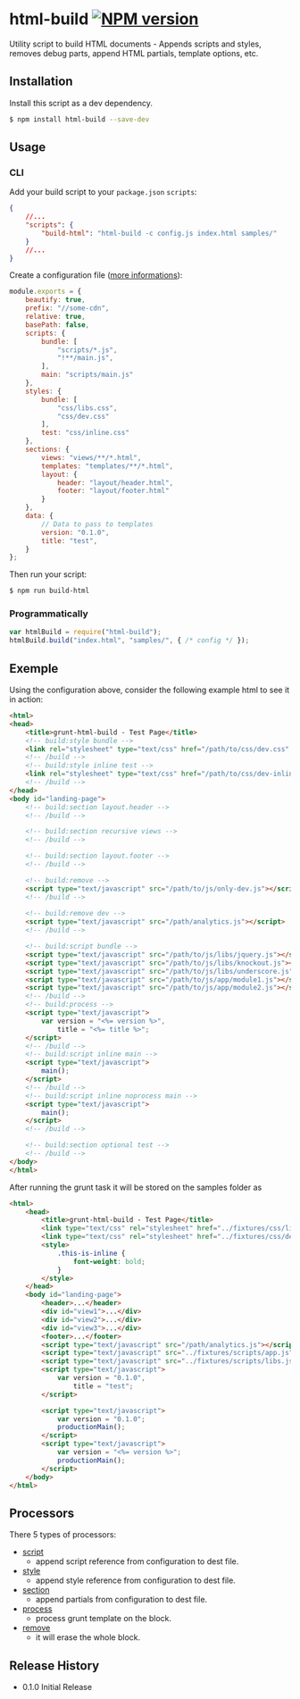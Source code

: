 # html-build [![NPM version](https://badge.fury.io/js/html-build.png)](http://badge.fury.io/js/html-build)

Utility script to build HTML documents - Appends scripts and styles, removes debug parts, append HTML partials, template options, etc.

## Installation

Install this script as a dev dependency.

```bash
$ npm install html-build --save-dev
```

## Usage

### CLI

Add your build script to your `package.json` `scripts`:

```json
{
    //...
    "scripts": {
        "build-html": "html-build -c config.js index.html samples/"
    }
    //...
}
```

Create a configuration file ([more informations][doc-options]):

```javascript
module.exports = {
    beautify: true,
    prefix: "//some-cdn",
    relative: true,
    basePath: false,
    scripts: {
        bundle: [
            "scripts/*.js",
            "!**/main.js",
        ],
        main: "scripts/main.js"
    },
    styles: {
        bundle: [
            "css/libs.css",
            "css/dev.css"
        ],
        test: "css/inline.css"
    },
    sections: {
        views: "views/**/*.html",
        templates: "templates/**/*.html",
        layout: {
            header: "layout/header.html",
            footer: "layout/footer.html"
        }
    },
    data: {
        // Data to pass to templates
        version: "0.1.0",
        title: "test",
    }
};
```

Then run your script:

```bash
$ npm run build-html
```

### Programmatically

```javascript
var htmlBuild = require("html-build");
htmlBuild.build("index.html", "samples/", { /* config */ });
```

## Exemple

Using the configuration above, consider the following example html to see it in action:

```html
<html>
<head>
    <title>grunt-html-build - Test Page</title>
    <!-- build:style bundle -->
    <link rel="stylesheet" type="text/css" href="/path/to/css/dev.css" />
    <!-- /build -->
    <!-- build:style inline test -->
    <link rel="stylesheet" type="text/css" href="/path/to/css/dev-inline.css" />
    <!-- /build -->
</head>
<body id="landing-page">
    <!-- build:section layout.header -->
    <!-- /build -->

    <!-- build:section recursive views -->
    <!-- /build -->

    <!-- build:section layout.footer -->
    <!-- /build -->

    <!-- build:remove -->
    <script type="text/javascript" src="/path/to/js/only-dev.js"></script>
    <!-- /build -->
    
    <!-- build:remove dev -->
    <script type="text/javascript" src="/path/analytics.js"></script>
    <!-- /build -->

    <!-- build:script bundle -->
    <script type="text/javascript" src="/path/to/js/libs/jquery.js"></script>
    <script type="text/javascript" src="/path/to/js/libs/knockout.js"></script>
    <script type="text/javascript" src="/path/to/js/libs/underscore.js"></script>
    <script type="text/javascript" src="/path/to/js/app/module1.js"></script>
    <script type="text/javascript" src="/path/to/js/app/module2.js"></script>
    <!-- /build -->
    <!-- build:process -->
    <script type="text/javascript">
        var version = "<%= version %>",
            title = "<%= title %>";
    </script>
    <!-- /build -->
    <!-- build:script inline main -->
    <script type="text/javascript">
        main();
    </script>
    <!-- /build -->
    <!-- build:script inline noprocess main -->
    <script type="text/javascript">
        main();
    </script>
    <!-- /build -->

    <!-- build:section optional test -->
    <!-- /build -->
</body>
</html>
```

After running the grunt task it will be stored on the samples folder as

```html
<html>
    <head>
        <title>grunt-html-build - Test Page</title>
        <link type="text/css" rel="stylesheet" href="../fixtures/css/libs.css" />
        <link type="text/css" rel="stylesheet" href="../fixtures/css/dev.css" />
        <style>
            .this-is-inline {
                font-weight: bold;
            }
        </style>
    </head>
    <body id="landing-page">
        <header>...</header>
        <div id="view1">...</div>
        <div id="view2">...</div>
        <div id="view3">...</div>
        <footer>...</footer>
        <script type="text/javascript" src="/path/analytics.js"></script>
        <script type="text/javascript" src="../fixtures/scripts/app.js"></script>
        <script type="text/javascript" src="../fixtures/scripts/libs.js"></script>
        <script type="text/javascript">
            var version = "0.1.0",
                title = "test";
        </script>

        <script type="text/javascript">
            var version = "0.1.0";
            productionMain();
        </script>
        <script type="text/javascript">
            var version = "<%= version %>";
            productionMain();
        </script>
    </body>
</html>
```

## Processors

There 5 types of processors:

 * [script][doc-scripts-styles]
    * append script reference from configuration to dest file.
 * [style][doc-scripts-styles]
    * append style reference from configuration to dest file.
 * [section][doc-sections]
    * append partials from configuration to dest file.
 * [process][doc-process]
    * process grunt template on the block.
 * [remove][doc-remove]
    * it will erase the whole block.

[doc-options]: https://github.com/spatools/html-build/wiki/Task-Options
[doc-scripts-styles]: https://github.com/spatools/html-build/wiki/Linking-Scripts-and-Styles
[doc-sections]: https://github.com/spatools/html-build/wiki/Creating-HTML-Sections
[doc-process]: https://github.com/spatools/html-build/wiki/Using-HTML-as-Template
[doc-remove]: https://github.com/spatools/html-build/wiki/Removing-parts
[doc-reuse]: https://github.com/spatools/html-build/wiki/Creating-reusable-HTML-Layout-Template

## Release History

* 0.1.0 Initial Release
